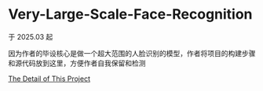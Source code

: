 # Very-Large-Scale-Face-Recognition

于 2025.03 起

因为作者的毕设核心是做一个超大范围的人脸识别的模型，作者将项目的构建步骤和源代码放到这里，方便作者自我保留和检测

[The Detail of This Project](https://github.com/sqnkkang/Very-Large-Scale-Face-Recognition/tree/master/recognition)
